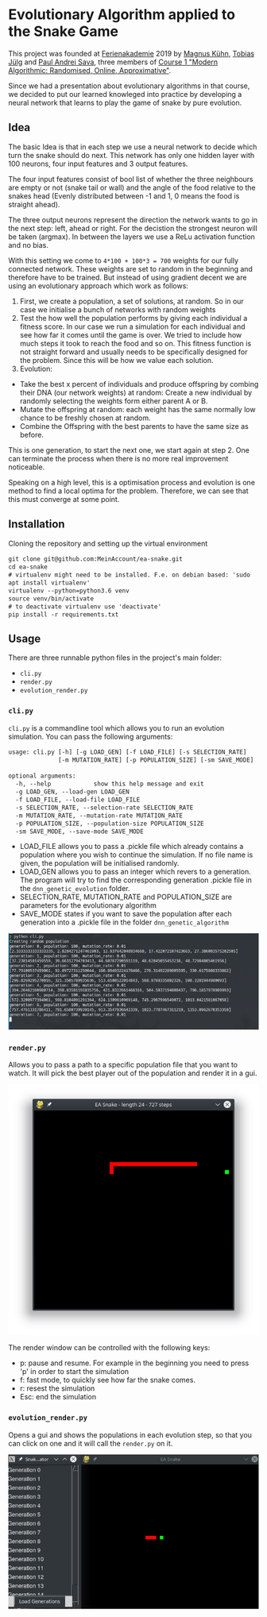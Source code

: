 # Evolutionary Algorithm applied to the Snake Game

This project was founded at [Ferienakademie](https://www.ferienakademie.de/) 2019 by [Magnus Kühn](https://github.com/MeinAccount/), [Tobias Jülg](https://github.com/JobiProGrammer)
and [Paul Andrei Sava](https://github.com/Ancris1337), three members of [Course 1 "Modern Algorithmic: Randomised, Online, Approximative"](https://www.cs12.tf.fau.de/veranstaltungen/ferienakademie-sarntal-2019/).

Since we had a presentation about evolutionary algorithms in that course, we decided to put our learned
knowleged into practice by developing a neural network that learns to play the game of snake by pure
evolution.

## Idea

The basic Idea is that in each step we use a neural network to decide which turn the snake should do next.
This network has only one hidden layer with 100 neurons, four input features and 3 output features.

The four input features consist of bool list of whether the three neighbours are empty or not (snake tail or wall)
and the angle of the food relative to the snakes head (Evenly distributed between -1 and 1, 0 means the food is straight ahead).

The three output neurons represent the direction the network wants to go in the next step: left, ahead or right.
For the decistion the strongest neuron will be taken (argmax). In between the layers we use a ReLu activation function and no bias.

With this setting we come to `4*100 + 100*3 = 700` weights for our fully connected network.
These weights are set to random in the beginning and therefore have to be trained. But instead of using
gradient decent we are using an evolutionary approach which work as follows:

1. First, we create a population, a set of solutions, at random. So in our case we initialise a bunch
of networks with random weights
2. Test the how well the population performs by giving each individual a fitness score. In our case we
run a simulation for each individual and see how far it comes until the game is over. We tried to include how much steps it took to reach the food and so on.
This fitness function is not straight forward and usually needs to be specifically designed for the problem.
Since this will be how we value each solution.
3. Evolution:
* Take the best x percent of individuals and produce offspring by combing their DNA (our network weights) at random: Create a new individual by randomly selecting the weights form either parent A or B.
* Mutate the offspring at random: each weight has the same normally low chance to be freshly chosen at random.
* Combine the Offspring with the best parents to have the same size as before.

This is one generation, to start the next one, we start again at step 2. One can terminate the process when there is no more real improvement noticeable.

Speaking on a high level, this is a optimisation process and evolution is one method to find a local optima for the problem. Therefore, we can see that this must converge at some point. 
## Installation

Cloning the repository and setting up the virtual environment
```shell script
git clone git@github.com:MeinAccount/ea-snake.git
cd ea-snake
# virtualenv might need to be installed. F.e. on debian based: 'sudo apt install virtualenv'
virtualenv --python=python3.6 venv
source venv/bin/activate
# to deactivate virtualenv use 'deactivate'
pip install -r requirements.txt
```

## Usage

There are three runnable python files in the project's main folder:
* `cli.py`
* `render.py`
* `evolution_render.py`

### `cli.py`
`cli.py` is a commandline tool which allows you to run an evolution simulation. You can pass the following arguments:
```shell script
usage: cli.py [-h] [-g LOAD_GEN] [-f LOAD_FILE] [-s SELECTION_RATE]
              [-m MUTATION_RATE] [-p POPULATION_SIZE] [-sm SAVE_MODE]

optional arguments:
  -h, --help            show this help message and exit
  -g LOAD_GEN, --load-gen LOAD_GEN
  -f LOAD_FILE, --load-file LOAD_FILE
  -s SELECTION_RATE, --selection-rate SELECTION_RATE
  -m MUTATION_RATE, --mutation-rate MUTATION_RATE
  -p POPULATION_SIZE, --population-size POPULATION_SIZE
  -sm SAVE_MODE, --save-mode SAVE_MODE
```
* LOAD_FILE allows you to pass a .pickle file which already contains a population where you wish to continue the simulation.
If no file name is given, the population will be initialised randomly.
* LOAD_GEN allows you to pass an integer which revers to a generation.
The program will try to find the corresponding generation .pickle file in the `dnn_genetic_evolution` folder.
* SELECTION_RATE, MUTATION_RATE and POPULATION_SIZE are parameters for the evolutionary algorithm
* SAVE_MODE states if you want to save the population after each generation into a .pickle file in the folder `dnn_genetic_algorithm`

![](images/cli)

### `render.py`

Allows you to pass a path to a specific population file that you want to watch. It will pick the best player out of the population and render it in a gui.

![](images/render)

The render window can be controlled with the following keys:
* p: pause and resume. For example in the beginning you need to press 'p' in order to start the simulation
* f: fast mode, to quickly see how far the snake comes.
* r: resest the simulation
* Esc: end the simulation

### `evolution_render.py`

Opens a gui and shows the populations in each evolution step, so that you can click on one and it will call the `render.py` on it.

![](images/evolution_render)